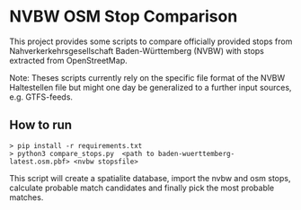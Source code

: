 # NVBW OSM Stop Comparison
This project provides some scripts to compare officially provided stops from Nahverkerkehrsgesellschaft Baden-Württemberg (NVBW) with stops extracted from OpenStreetMap.

Note: Theses scripts currently rely on the specific file format of the NVBW Haltestellen file but might one day be generalized to a further input sources, e.g. GTFS-feeds.

## How to run
```
> pip install -r requirements.txt
> python3 compare_stops.py  <path to baden-wuerttemberg-latest.osm.pbf> <nvbw stopsfile>
```

This script will create a spatialite database, import the nvbw and osm stops, calculate probable match candidates and finally pick the most probable matches.


